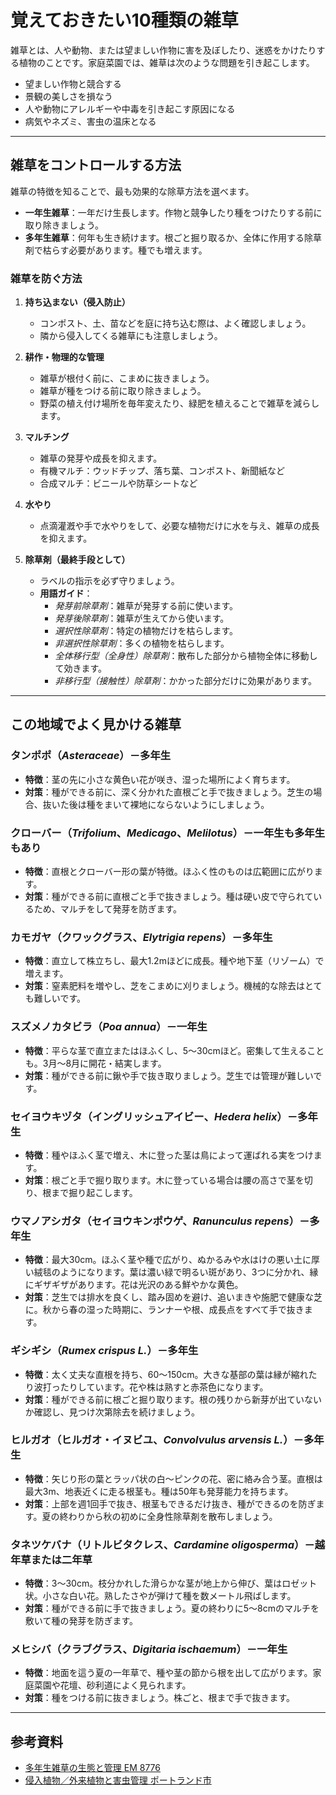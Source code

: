 # 覚えておきたい10種類の雑草

雑草とは、人や動物、または望ましい作物に害を及ぼしたり、迷惑をかけたりする植物のことです。家庭菜園では、雑草は次のような問題を引き起こします。
- 望ましい作物と競合する
- 景観の美しさを損なう
- 人や動物にアレルギーや中毒を引き起こす原因になる
- 病気やネズミ、害虫の温床となる

---

## 雑草をコントロールする方法

雑草の特徴を知ることで、最も効果的な除草方法を選べます。
- **一年生雑草**：一年だけ生長します。作物と競争したり種をつけたりする前に取り除きましょう。
- **多年生雑草**：何年も生き続けます。根ごと掘り取るか、全体に作用する除草剤で枯らす必要があります。種でも増えます。

### 雑草を防ぐ方法

1. **持ち込まない（侵入防止）**
   - コンポスト、土、苗などを庭に持ち込む際は、よく確認しましょう。
   - 隣から侵入してくる雑草にも注意しましょう。

2. **耕作・物理的な管理**
   - 雑草が根付く前に、こまめに抜きましょう。
   - 雑草が種をつける前に取り除きましょう。
   - 野菜の植え付け場所を毎年変えたり、緑肥を植えることで雑草を減らします。

3. **マルチング**
   - 雑草の発芽や成長を抑えます。
   - 有機マルチ：ウッドチップ、落ち葉、コンポスト、新聞紙など
   - 合成マルチ：ビニールや防草シートなど

4. **水やり**
   - 点滴灌漑や手で水やりをして、必要な植物だけに水を与え、雑草の成長を抑えます。

5. **除草剤（最終手段として）**
   - ラベルの指示を必ず守りましょう。
   - **用語ガイド**：
     - *発芽前除草剤*：雑草が発芽する前に使います。
     - *発芽後除草剤*：雑草が生えてから使います。
     - *選択性除草剤*：特定の植物だけを枯らします。
     - *非選択性除草剤*：多くの植物を枯らします。
     - *全体移行型（全身性）除草剤*：散布した部分から植物全体に移動して効きます。
     - *非移行型（接触性）除草剤*：かかった部分だけに効果があります。

---

## この地域でよく見かける雑草

### タンポポ（*Asteraceae*）－多年生
- **特徴**：茎の先に小さな黄色い花が咲き、湿った場所によく育ちます。
- **対策**：種ができる前に、深く分かれた直根ごと手で抜きましょう。芝生の場合、抜いた後は種をまいて裸地にならないようにしましょう。

### クローバー（*Trifolium*、*Medicago*、*Melilotus*）－一年生も多年生もあり
- **特徴**：直根とクローバー形の葉が特徴。ほふく性のものは広範囲に広がります。
- **対策**：種ができる前に直根ごと手で抜きましょう。種は硬い皮で守られているため、マルチをして発芽を防ぎます。

### カモガヤ（クワックグラス、*Elytrigia repens*）－多年生
- **特徴**：直立して株立ちし、最大1.2mほどに成長。種や地下茎（リゾーム）で増えます。
- **対策**：窒素肥料を増やし、芝をこまめに刈りましょう。機械的な除去はとても難しいです。

### スズメノカタビラ（*Poa annua*）－一年生
- **特徴**：平らな茎で直立またはほふくし、5～30cmほど。密集して生えることも。3月～8月に開花・結実します。
- **対策**：種ができる前に鍬や手で抜き取りましょう。芝生では管理が難しいです。

### セイヨウキヅタ（イングリッシュアイビー、*Hedera helix*）－多年生
- **特徴**：種やほふく茎で増え、木に登った茎は鳥によって運ばれる実をつけます。
- **対策**：根ごと手で掘り取ります。木に登っている場合は腰の高さで茎を切り、根まで掘り起こします。

### ウマノアシガタ（セイヨウキンポウゲ、*Ranunculus repens*）－多年生
- **特徴**：最大30cm。ほふく茎や種で広がり、ぬかるみや水はけの悪い土に厚い絨毯のようになります。葉は濃い緑で明るい斑があり、3つに分かれ、縁にギザギザがあります。花は光沢のある鮮やかな黄色。
- **対策**：芝生では排水を良くし、踏み固めを避け、追いまきや施肥で健康な芝に。秋から春の湿った時期に、ランナーや根、成長点をすべて手で抜きます。

### ギシギシ（*Rumex crispus L.*）－多年生
- **特徴**：太く丈夫な直根を持ち、60～150cm。大きな基部の葉は縁が縮れたり波打ったりしています。花や株は熟すと赤茶色になります。
- **対策**：種ができる前に根ごと掘り取ります。根の残りから新芽が出ていないか確認し、見つけ次第除去を続けましょう。

### ヒルガオ（ヒルガオ・イヌビユ、*Convolvulus arvensis L.*）－多年生
- **特徴**：矢じり形の葉とラッパ状の白～ピンクの花、密に絡み合う茎。直根は最大3m、地表近くに走る根茎も。種は50年も発芽能力を持ちます。
- **対策**：上部を週1回手で抜き、根茎もできるだけ抜き、種ができるのを防ぎます。夏の終わりから秋の初めに全身性除草剤を散布しましょう。

### タネツケバナ（リトルビタクレス、*Cardamine oligosperma*）－越年草または二年草
- **特徴**：3～30cm。枝分かれした滑らかな茎が地上から伸び、葉はロゼット状。小さな白い花。熟したさやが弾けて種を数メートル飛ばします。
- **対策**：種ができる前に手で抜きましょう。夏の終わりに5～8cmのマルチを敷いて種の発芽を防ぎます。

### メヒシバ（クラブグラス、*Digitaria ischaemum*）－一年生
- **特徴**：地面を這う夏の一年草で、種や茎の節から根を出して広がります。家庭菜園や花壇、砂利道によく見られます。
- **対策**：種をつける前に抜きましょう。株ごと、根まで手で抜きます。

---

## 参考資料

- [多年生雑草の生態と管理 EM 8776](https://catalog.extension.oregonstate.edu)
- [侵入植物／外来植物と害虫管理 ポートランド市](https://www.portlandoregon.gov)
